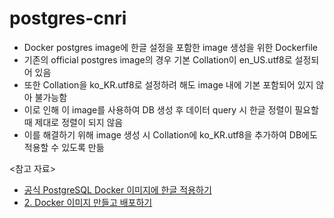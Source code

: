 # postgres-cnri

- Docker postgres image에 한글 설정을 포함한 image 생성을 위한 Dockerfile
- 기존의 official postgres image의 경우 기본 Collation이 en_US.utf8로 설정되어 있음
- 또한 Collation을 ko_KR.utf8로 설정하려 해도 image 내에 기본 포함되어 있지 않아 불가능함
- 이로 인해 이 image를 사용하여 DB 생성 후 데이터 query 시 한글 정렬이 필요할 때 제대로 정렬이 되지 않음
- 이를 해결하기 위해 image 생성 시 Collation에 ko_KR.utf8을 추가하여 DB에도 적용할 수 있도록 만듦

<참고 자료>

- [공식 PostgreSQL Docker 이미지에 한글 적용하기](https://www.bearpooh.com/136)
- [2. Docker 이미지 만들고 배포하기](https://dreamsea77.tistory.com/329)
